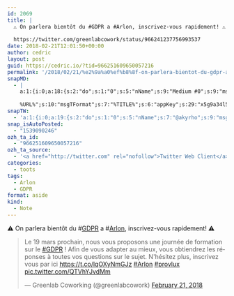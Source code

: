 ```yaml
---
id: 2069
title: |
  ⚠️ On parlera bientôt du #GDPR a #Arlon, inscrivez-vous rapidement! ⚠️
  
  https://twitter.com/greenlabcowork/status/966241237756993537
date: 2018-02-21T12:01:50+00:00
author: cedric
layout: post
guid: https://cedric.io/?tid=966251609650057216
permalink: '/2018/02/21/%e2%9a%a0%ef%b8%8f-on-parlera-bientot-du-gdpr-a-arlon-inscrivez-vous-rapidement-%e2%9a%a0%ef%b8%8f-https-twitter-com-greenlabcowork-status-966241237756993537/'
snapMD:
  - |
    a:1:{i:0;a:18:{s:2:"do";s:1:"0";s:5:"nName";s:9:"Medium #0";s:9:"msgFormat";s:19:"%FULLTEXT%
    
    %URL%";s:10:"msgTFormat";s:7:"%TITLE%";s:6:"appKey";s:29:"x5g9a34l5z294i5y2q284e4g54454";s:6:"appSec";s:85:"d3h0a44e4s2b4i5u2r234m5f5b4v2l5q2a444h574347464a454x2w20374447494c484b4w2c464f5u2d4z2";s:8:"inclTags";s:1:"1";s:7:"fltrsOn";i:0;s:5:"fltrs";a:0:{}s:7:"proxyOn";i:0;s:7:"useSURL";i:0;s:1:"v";i:350;s:4:"publ";s:1:"0";s:11:"accessToken";s:65:"2353413aa5437433e5648ccf74a16119308317c52d1a24d8ed99f26add037528a";s:12:"appAppUserID";s:65:"104b21fd8da79171a6e7bf800d03b4b761204f242935e05d2d86850a6b1635f77";s:14:"appAppUserName";s:26:"Cédric Bousmanne (akyrho)";s:13:"appAppUserURL";s:26:"https://medium.com/@akyrho";s:7:"pubList";a:0:{}}}
snapTW:
  - 'a:1:{i:0;a:19:{s:2:"do";s:1:"0";s:5:"nName";s:7:"@akyrho";s:9:"msgFormat";s:26:"%TITLE%. %EXCERPT% - %URL%";s:6:"appKey";s:55:"x5g9a8325v2y475r3c4m48584n53446p423r3r5u3e356j5j3k4r2p3";s:6:"appSec";s:105:"d3h0a94o46415u594v3q5l5n5l4r4x474x4j484o473u4i5w2m4k494z2k344n306n5r3l5v2s554p4n3p3k45495c3z4v4d3m3u5w525";s:7:"fltrsOn";i:0;s:5:"fltrs";a:0:{}s:7:"proxyOn";i:0;s:7:"useSURL";i:0;s:1:"v";i:350;s:5:"twURL";s:25:"http://twitter.com/akyrho";s:11:"accessToken";s:50:"6678782-Eyg60SCeh7762DEIsYtTPD5GVeOuSN8ATMdF2Lpppe";s:14:"accessTokenSec";s:45:"PgGDCbcYLJnR5esZjY9ID72A33mUNCYnQwaQTBsojSJNa";s:5:"tw140";i:0;s:10:"riComments";s:1:"1";s:11:"riCommentsM";s:1:"1";s:12:"riCommentsAA";s:1:"1";s:8:"attchImg";s:1:"1";s:9:"wpImgSize";s:4:"full";}}'
snap_isAutoPosted:
  - "1539090246"
ozh_ta_id:
  - "966251609650057216"
ozh_ta_source:
  - '<a href="http://twitter.com" rel="nofollow">Twitter Web Client</a>'
categories:
  - toots
tags:
  - Arlon
  - GDPR
format: aside
kind:
  - Note
---
```

⚠️ On parlera bientôt du <span class="hashtag hashtag_local">#<a href="https://cedric.io/tag/gdpr/">GDPR</a> a <span class="hashtag hashtag_local">#<a href="https://cedric.io/tag/arlon/">Arlon</a>, inscrivez-vous rapidement! ⚠️ </p> 

<blockquote class="twitter-tweet" data-width="550" data-dnt="true">
  <p lang="fr" dir="ltr">
    Le 19 mars prochain, nous vous proposons une journée de formation sur le <a href="https://twitter.com/hashtag/GDPR?src=hash&ref_src=twsrc%5Etfw">#GDPR</a> ! Afin de vous adapter au mieux, vous obtiendrez les réponses à toutes vos questions sur le sujet. N'hésitez plus, inscrivez vous par ici <a href="https://t.co/lqOXyNmGJz">https://t.co/lqOXyNmGJz</a> <a href="https://twitter.com/hashtag/Arlon?src=hash&ref_src=twsrc%5Etfw">#Arlon</a> <a href="https://twitter.com/hashtag/provlux?src=hash&ref_src=twsrc%5Etfw">#provlux</a> <a href="https://t.co/QTVhYJvdMm">pic.twitter.com/QTVhYJvdMm</a>
  </p>
  
  <p>
    &mdash; Greenlab Coworking (@greenlabcowork) <a href="https://twitter.com/greenlabcowork/status/966241237756993537?ref_src=twsrc%5Etfw">February 21, 2018</a>
  </p>
</blockquote>

<p>
</p>